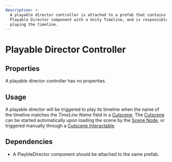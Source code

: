 ```yaml
---
description: >-
  A playable director controller is attached to a prefab that contains a
  Playable Director component with a Unity Timeline, and is responsible for
  playing the timeline.
---
```


# Playable Director Controller

## Properties

A playable director controller has no properties.

## Usage

A playable director will be triggered to play its timeline when the name of the timeline matches the _TimeLine Name_ field in a [Cutscene](../scriptable-objects/cutscene.md).  The [Cutscene](../scriptable-objects/cutscene.md) can be started automatically upon loading the scene by the [Scene Node](../scriptable-objects/scene-node.md), or triggered manually through a [Cutscene Interactable](../scriptable-objects/interactable-option-configurations/cutscene-config.md).

## Dependencies

* A PlaybleDirector component should be attached to the same prefab.
